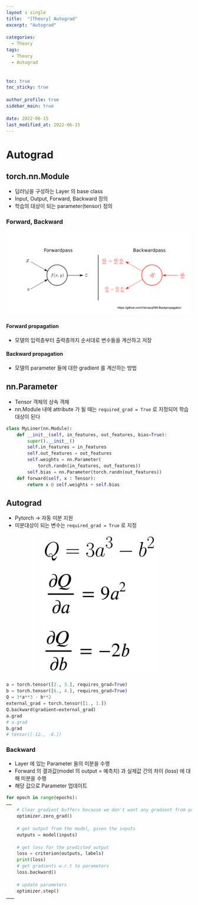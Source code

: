 ```yaml
---
layout : single
title:  "[Theory] Autograd"
excerpt: "Autograd"

categories:
  - Theory
tags:
  - Theory
  - Autograd


toc: true
toc_sticky: true

author_profile: true
sidebar_main: true

date: 2022-06-15
last_modified_at: 2022-06-15
---
```


# Autograd

## torch.nn.Module

- 딥러닝을 구성하는 Layer 의 base class
- Input, Output, Forward, Backward 정의
- 학습의 대상이 되는 parameter(tensor) 정의 

### Forward, Backward 

<p align="center"><img src="/assets/images/Theory/autograd/figure_1.png"></p>

#### Forward propagation

- 모델의 입력층부터 출력층까지 순서대로 변수들을 계산하고 저장

#### Backward propagation

- 모델의 parameter 들에 대한 gradient 를 계산하는 방법



 ## nn.Parameter

- Tensor 객체의 상속 객체
- nn.Module 내에 attribute 가 될 때는 `required_grad = True` 로 지정되어 학습 대상이 된다

```python
class MyLiner(nn.Module):
	def __init__(self, in_features, out_features, bias=True):
        super().__init__()
        self.in_features = in_features
        self.out_features = out_features
        self.weights = nn.Parameter(
        	torch.randn(in_features, out_features))
        self.bias = nn.Parameter(torch.randn(out_features))
	def forward(self, x : Tensor):
		return x @ self.weights + self.bias
```



## Autograd

- Pytorch -> 자동 미분 지원
- 미분대상이 되는 변수는  `required_grad = True` 로 지정

<p align="center"><img src="/assets/images/Theory/autograd/figure_2.png"></p>

```Python
a = torch.tensor([2., 3.], requires_grad=True)
b = torch.tensor([6., 4.], requires_grad=True)
Q = 3*a**3 - b**2
external_grad = torch.tensor([1., 1.])
Q.backward(gradient=external_grad)
a.grad
# a.grad
b.grad
# tensor([-12., -8.])
```



### Backward

- Layer 에 있는 Parameter 들의 미분을 수행
- Forward 의 결과값(model 의 output = 예측치) 과 실제값 간의 차이 (loss) 에 대해 미분을 수행
- 해당 값으로 Parameter 업데이트

```python
for epoch in range(epochs):
……
    # Clear gradient buffers because we don't want any gradient from previous epoch to carry forward
    optimizer.zero_grad()
    
    # get output from the model, given the inputs
    outputs = model(inputs)
    
    # get loss for the predicted output
    loss = criterion(outputs, labels)
    print(loss)
    # get gradients w.r.t to parameters
    loss.backward()
    
    # update parameters
    optimizer.step()
………
```

